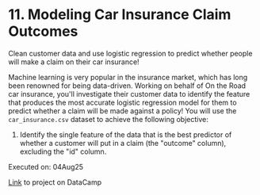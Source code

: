 # 11. Modeling Car Insurance Claim Outcomes
Clean customer data and use logistic regression to predict whether people will make a claim on their car insurance!

Machine learning is very popular in the insurance market, which has long been renowned for being data-driven.
Working on behalf of On the Road car insurance, you'll investigate their customer data to identify the feature that produces the most accurate logistic regression model for them to predict whether a claim will be made against a policy! You will use the `car_insurance.csv` dataset to achieve the following objective: 
1. Identify the single feature of the data that is the best predictor of whether a customer will put in a claim (the "outcome" column), excluding the "id" column.

Executed on: 04Aug25

[Link](https://app.datacamp.com/learn/projects/modeling_car_insurance_claim_outcomes/guided/Python) to project on DataCamp

